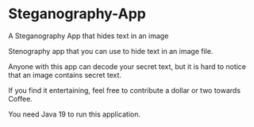 # Steganography-App
A Steganography App that hides text in an image

Stenography app that you can use to hide text in an image file.

Anyone with this app can decode your secret text, but it is hard to notice that an image contains secret text.

If you find it entertaining, feel free to contribute a dollar or two towards Coffee.

You need Java 19 to run this application.
